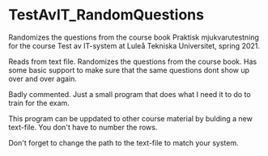 # TestAvIT_RandomQuestions


Randomizes the questions from the course book Praktisk mjukvarutestning for the course Test av IT-system at Luleå Tekniska Universitet, spring 2021. 

Reads from text file. Randomizes the questions from the course book. Has some basic support to make sure that the same questions dont show up over and over again. 

Badly commented. Just a small program that does what I need it to do to train for the exam. 

This program can be uppdated to other course material by bulding a new text-file. You don't have to number the rows. 

Don't forget to change the path to the text-file to match your system. 
